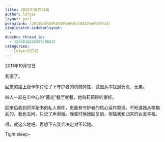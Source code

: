 ```yaml
---
title: 2011年10月12日
author: lofyer
layout: post
permalink: /2011%e5%b9%b410%e6%9c%8813%e6%97%a5/
simplecatch-sidebarlayout:
  - 
duoshuo_thread_id:
  - 1234836220387786821
categories:
  - Lofyer的日记
---
```

2011年10月12日

到家了。

回来的路上跟卡尔讨论了下守护者的机械特性，试图从中找到弱点，无果。

四人一起在市中心的“暮光”餐厅就餐，她和莉莉聊的很好。

回来后收到将军秘书的私人邮件，里面有守护者的核心运作原理。不知道她从哪搞到的，我也没问，只说了声谢谢。晚些时候她回复到，祝福我和归来的女友幸福。

得，就这么地吧，再想下去我会决定对不起她。

Tight sleep~